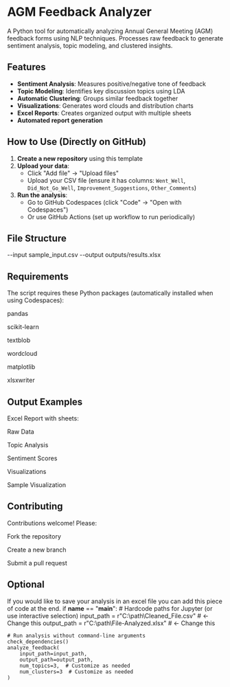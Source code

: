# AGM Feedback Analyzer

A Python tool for automatically analyzing Annual General Meeting (AGM) feedback forms using NLP techniques. Processes raw feedback to generate sentiment analysis, topic modeling, and clustered insights.

## Features

- **Sentiment Analysis**: Measures positive/negative tone of feedback
- **Topic Modeling**: Identifies key discussion topics using LDA
- **Automatic Clustering**: Groups similar feedback together
- **Visualizations**: Generates word clouds and distribution charts
- **Excel Reports**: Creates organized output with multiple sheets
- **Automated report generation**

## How to Use (Directly on GitHub)

1. **Create a new repository** using this template
2. **Upload your data**:
   - Click "Add file" → "Upload files"
   - Upload your CSV file (ensure it has columns: `Went_Well`, `Did_Not_Go_Well`, `Improvement_Suggestions`, `Other_Comments`)
3. **Run the analysis**:
   - Go to GitHub Codespaces (click "Code" → "Open with Codespaces")
   - Or use GitHub Actions (set up workflow to run periodically)

## File Structure
--input sample_input.csv --output outputs/results.xlsx

## Requirements
The script requires these Python packages (automatically installed when using Codespaces):

pandas

scikit-learn

textblob

wordcloud

matplotlib

xlsxwriter

## Output Examples
Excel Report with sheets:

Raw Data

Topic Analysis

Sentiment Scores

Visualizations

Sample Visualization


## Contributing
Contributions welcome! Please:

Fork the repository

Create a new branch

Submit a pull request

## Optional
If you would like to save your analysis in an excel file you can add this piece of code at the end.
if __name__ == "__main__":
    # Hardcode paths for Jupyter (or use interactive selection)
    input_path = r"C:\path\Cleaned_File.csv"  # ← Change this
    output_path = r"C:\path\File-Analyzed.xlsx"  # ← Change this
    
    # Run analysis without command-line arguments
    check_dependencies()
    analyze_feedback(
        input_path=input_path,
        output_path=output_path,
        num_topics=3,  # Customize as needed
        num_clusters=3  # Customize as needed
    )
